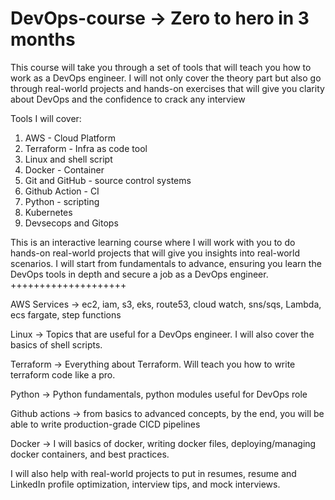 # DevOps-course -> Zero to hero in 3 months
This course will take you through a set of tools that will teach you how to work as a DevOps engineer.
I will not only cover the theory part but also go through real-world projects and hands-on exercises that will give you clarity about DevOps and the confidence to crack any interview

Tools I will cover:
1. AWS - Cloud Platform
2. Terraform - Infra as code tool
3. Linux and shell script
4. Docker - Container
5. Git and GitHub - source control systems
6. Github Action - CI
7. Python - scripting
8. Kubernetes
9. Devsecops and Gitops

This is an interactive learning course where I will work with you to do hands-on real-world projects that will give you insights into real-world scenarios.
I will start from fundamentals to advance, ensuring you learn the DevOps tools in depth and secure a job as a DevOps engineer.
++++++++++++++++++++

AWS Services -> ec2, iam, s3, eks, route53, cloud watch, sns/sqs, Lambda, ecs fargate, step functions

Linux -> Topics that are useful for a DevOps engineer. I will also cover the basics of shell scripts.

Terraform -> Everything about Terraform. Will teach you how to write terraform code like a pro.

Python -> Python fundamentals, python modules useful for DevOps role

Github actions -> from basics to advanced concepts, by the end, you will be able to write production-grade CICD pipelines

Docker -> I will basics of docker, writing docker files, deploying/managing docker containers, and best practices.

I will also help with  real-world projects to put in resumes, resume and LinkedIn profile optimization, interview tips, and mock interviews.
